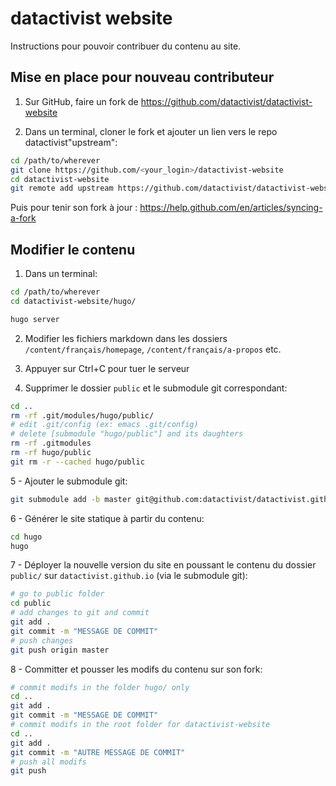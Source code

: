 # datactivist website
Instructions pour pouvoir contribuer du contenu au site.

## Mise en place pour nouveau contributeur

1. Sur GitHub, faire un fork de https://github.com/datactivist/datactivist-website

2. Dans un terminal, cloner le fork et ajouter un lien vers le repo datactivist"upstream":
```sh
cd /path/to/wherever
git clone https://github.com/<your_login>/datactivist-website
cd datactivist-website
git remote add upstream https://github.com/datactivist/datactivist-website
```

Puis pour tenir son fork à jour :
https://help.github.com/en/articles/syncing-a-fork


## Modifier le contenu
1. Dans un terminal:
```sh
cd /path/to/wherever
cd datactivist-website/hugo/

hugo server
```

2. Modifier les fichiers markdown dans les dossiers
`/content/français/homepage`, `/content/français/a-propos` etc.

3. Appuyer sur Ctrl+C pour tuer le serveur

4. Supprimer le dossier `public` et le submodule git correspondant:
```sh
cd ..
rm -rf .git/modules/hugo/public/
# edit .git/config (ex: emacs .git/config)
# delete [submodule "hugo/public"] and its daughters
rm -rf .gitmodules
rm -rf hugo/public
git rm -r --cached hugo/public
```

5 - Ajouter le submodule git:
```sh
git submodule add -b master git@github.com:datactivist/datactivist.github.io.git hugo/public
```

6 - Générer le site statique à partir du contenu:
```sh
cd hugo
hugo
```

7 - Déployer la nouvelle version du site en poussant le contenu du dossier `public/` sur `datactivist.github.io` (via le submodule git):
```sh
# go to public folder
cd public
# add changes to git and commit
git add .
git commit -m "MESSAGE DE COMMIT"
# push changes
git push origin master
```

8 - Committer et pousser les modifs du contenu sur son fork:
```sh
# commit modifs in the folder hugo/ only
cd ..
git add .
git commit -m "MESSAGE DE COMMIT"
# commit modifs in the root folder for datactivist-website
cd ..
git add .
git commit -m "AUTRE MESSAGE DE COMMIT"
# push all modifs
git push
```
